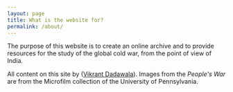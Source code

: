```yaml
---
layout: page
title: What is the website for?
permalink: /about/
---
```


The purpose of this website is to create an online archive and to provide resources for the study of the global cold war, from the point of view of India.

All content on this site by ([Vikrant Dadawala](https://www.english.upenn.edu/people/vikrant-dadawala)). Images from the *People's War* are from the Microfilm collection of the University of Pennsylvania.
